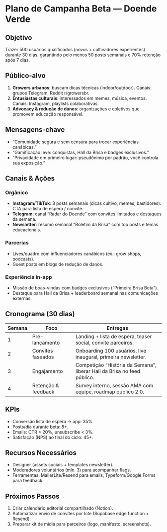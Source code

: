 # Plano de Campanha Beta — Doende Verde

## Objetivo
Trazer 500 usuários qualificados (novos + cultivadores experientes) durante 30 dias, garantindo pelo menos 50 posts semanais e 70% retenção após 7 dias.

## Público-alvo
1. **Growers urbanos**: buscam dicas técnicas (indoor/outdoor). Canais: grupos Telegram, Reddit r/growersbr.
2. **Entusiastas culturais**: interessados em memes, música, eventos. Canais: Instagram, playlists colaborativas.
3. **Advocacy & redução de danos**: organizações e coletivos que promovem educação responsável.

## Mensagens-chave
- “Comunidade segura e sem censura para trocar experiências canábicas.”
- “Gamificação leve: conquistas, Hall da Brisa e badges exclusivos.”
- “Privacidade em primeiro lugar: pseudônimo por padrão, você controla sua exposição.”

## Canais & Ações
### Orgânico
- **Instagram/TikTok**: 3 posts semanais (dicas cultivo, memes, bastidores). CTA para lista de espera / convite.
- **Telegram**: canal “Radar do Doende” com convites limitados e destaques da semana.
- **Newsletter**: resumo semanal “Boletim da Brisa” com top posts e temas educacionais.

### Parcerias
- Lives/quadro com influenciadores canábicos (ex.: grow shops, podcasts).
- Guest posts em blogs de redução de danos.

### Experiência in-app
- Missão de boas-vindas com badges exclusivos (“Primeira Brisa Beta”).
- Destaque para Hall da Brisa + leaderboard semanal nas comunicações externas.

## Cronograma (30 dias)
| Semana | Foco | Entregas |
| --- | --- | --- |
| 1 | Pré-lançamento | Landing + lista de espera, teaser social, convite parceiros. |
| 2 | Convites faseados | Onboarding 100 usuários, live inaugural, primeira newsletter. |
| 3 | Engajamento | Competição “História da Semana”, liberar Hall da Brisa no feed público. |
| 4 | Retenção & feedback | Survey interno, sessão AMA com equipe, roadmap público 2.0. |

## KPIs
- Conversão lista de espera → app: 35%.
- Posts/dia durante beta: 8+.
- Emails: CTR > 20%, unsubscribe < 3%.
- Satisfação (NPS) ao final do ciclo: 45+.

## Recursos Necessários
- Designer (assets sociais + templates newsletter).
- Moderadores voluntários (mín. 3) para acompanhar flags.
- Ferramentas: MailerLite/Resend para emails, Typeform/Google Forms para feedback.

## Próximos Passos
1. Criar calendário editorial compartilhado (Notion).
2. Automatizar envio de convites por lote (Supabase edge function + Resend).
3. Preparar kit de mídia para parceiros (logo, manifesto, screenshots).
